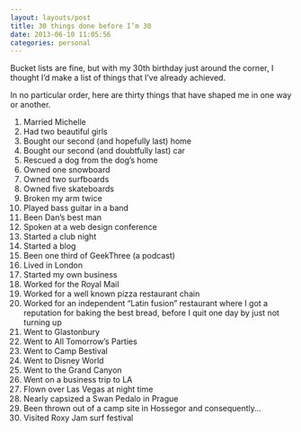 ```yaml
---
layout: layouts/post 
title: 30 things done before I’m 30
date: 2013-06-10 11:05:56
categories: personal
---
```


Bucket lists are fine, but with my 30th birthday just around the corner, I thought I&#8217;d make a list of things that I&#8217;ve already achieved.

<!--more-->

In no particular order, here are thirty things that have shaped me in one way or another.

  1. Married Michelle
  2. Had two beautiful girls
  3. Bought our second (and hopefully last) home
  4. Bought our second (and doubtfully last) car
  5. Rescued a dog from the dog&#8217;s home
  6. Owned one snowboard
  7. Owned two surfboards
  8. Owned five skateboards
  9. Broken my arm twice
 10. Played bass guitar in a band
 11. Been Dan&#8217;s best man
 12. Spoken at a web design conference
 13. Started a club night
 14. Started a blog
 15. Been one third of GeekThree (a podcast)
 16. Lived in London
 17. Started my own business
 18. Worked for the Royal Mail
 19. Worked for a well known pizza restaurant chain
 20. Worked for an independent “Latin fusion” restaurant where I got a reputation for baking the best bread, before I quit one day by just not turning up
 21. Went to Glastonbury
 22. Went to All Tomorrow&#8217;s Parties
 23. Went to Camp Bestival
 24. Went to Disney World
 25. Went to the Grand Canyon
 26. Went on a business trip to LA
 27. Flown over Las Vegas at night time
 28. Nearly capsized a Swan Pedalo in Prague
 29. Been thrown out of a camp site in Hossegor and consequently…
 30. Visited Roxy Jam surf festival
